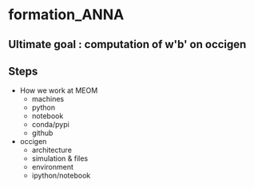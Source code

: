 # formation_ANNA

## Ultimate goal : computation of w'b' on occigen 

## Steps

  - How we work at MEOM
    - machines
    - python
    - notebook
    - conda/pypi
    - github
  - occigen
    - architecture
    - simulation & files
    - environment
    - ipython/notebook
